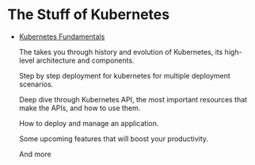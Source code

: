 # The Stuff of Kubernetes


* [Kubernetes Fundamentals](https://github.com/omermahgoub/k8s/blob/master/docs/kubernetes-fundamental-training.md)

    The takes you through history and evolution of Kubernetes, its high-level architecture and components.
    
    Step by step deployment for kubernetes for multiple deployment scenarios.
    
    Deep dive through Kubernetes API, the most important resources that make the APIs, and how to use them. 
    
    How to deploy and manage an application. 
    
    Some upcoming features that will boost your productivity.
    
    And more
